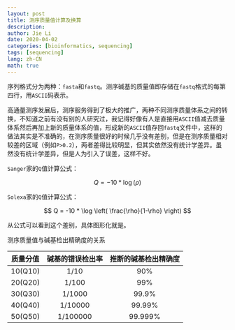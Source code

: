 ```yaml
---
layout: post
title: 测序质量值计算及换算
description:
author: Jie Li
date: 2020-04-02
categories: [bioinformatics, sequencing]
tags: [sequencing]
lang: zh-CN
math: true
---
```


序列格式分为两种：`fasta`和`fastq`。测序碱基的质量值即存储在`fastq`格式的每第四行，用`ASCII`码表示。

高通量测序发展后，测序服务得到了极大的推广，两种不同测序质量体系之间的转换，不知道之前有没有别的人研究过，我记得好像有人是直接用`ASCII`值减去质量体系然后再加上新的质量体系的值，形成新的`ASCII`值存回`fastq`文件中，这样的做法其实是不准确的，在测序质量很好的时候几乎没有差别，但是在测序质量相对较差的区域（例如`P>0.2`），两者差得比较明显，但其实依然没有统计学差异。虽然没有统计学差异，但是人为引入了误差，这样不好。

`Sanger`家的`Q`值计算公式：

$$ Q = -10 * \log \left( \rho \right) $$

`Solexa`家的`Q`值计算公式：

$$ Q = -10 * \log \left( \frac{\rho}{1-\rho} \right) $$

从公式可以看到这个差别，具体图形化就是。


测序质量值与碱基检出精确度的关系

| 质量分值 | 碱基的错误检出率 | 推断的碱基检出精确度 |
| :-----: | :-----------: | :---------------: |
| 10(Q10) |      1/10     |        90%        |
| 20(Q20) |     1/100     |        99%        |
| 30(Q30) |    1/1000     |        99.9%      |
| 40(Q40) |   1/10000     |        99.99%     |
| 50(Q50) |  1/100000     |        99.999%    |
